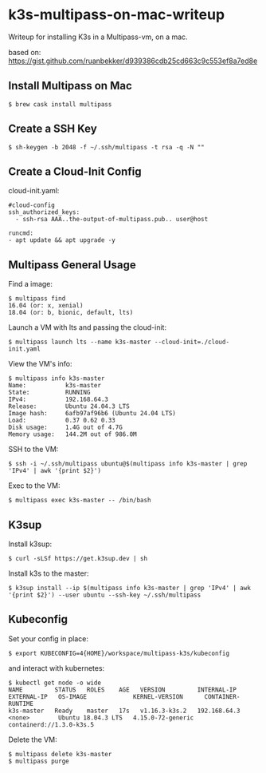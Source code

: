 # k3s-multipass-on-mac-writeup
Writeup for installing K3s in a Multipass-vm, on a mac. 

based on: https://gist.github.com/ruanbekker/d939386cdb25cd663c9c553ef8a7ed8e

## Install Multipass on Mac

```
$ brew cask install multipass
```

## Create a SSH Key

```
$ sh-keygen -b 2048 -f ~/.ssh/multipass -t rsa -q -N ""
```

## Create a Cloud-Init Config

cloud-init.yaml:

```
#cloud-config
ssh_authorized_keys:
  - ssh-rsa AAA..the-output-of-multipass.pub.. user@host

runcmd:
- apt update && apt upgrade -y
```

## Multipass General Usage

Find a image:

```
$ multipass find
16.04 (or: x, xenial)
18.04 (or: b, bionic, default, lts)
```

Launch a VM with lts and passing the cloud-init:

```
$ multipass launch lts --name k3s-master --cloud-init=./cloud-init.yaml
```

View the VM's info:

```
$ multipass info k3s-master
Name:           k3s-master
State:          RUNNING
IPv4:           192.168.64.3
Release:        Ubuntu 24.04.3 LTS
Image hash:     6afb97af96b6 (Ubuntu 24.04 LTS)
Load:           0.37 0.62 0.33
Disk usage:     1.4G out of 4.7G
Memory usage:   144.2M out of 986.0M
```

SSH to the VM:

```
$ ssh -i ~/.ssh/multipass ubuntu@$(multipass info k3s-master | grep 'IPv4' | awk '{print $2}')
```

Exec to the VM:

```
$ multipass exec k3s-master -- /bin/bash
```

## K3sup

Install k3sup:

```
$ curl -sLSf https://get.k3sup.dev | sh
```

Install k3s to the master:

```
$ k3sup install --ip $(multipass info k3s-master | grep 'IPv4' | awk '{print $2}') --user ubuntu --ssh-key ~/.ssh/multipass
```

## Kubeconfig

Set your config in place:

```
$ export KUBECONFIG=4{HOME}/workspace/multipass-k3s/kubeconfig
```

and interact with kubernetes:

```
$ kubectl get node -o wide
NAME         STATUS   ROLES    AGE   VERSION         INTERNAL-IP    EXTERNAL-IP   OS-IMAGE             KERNEL-VERSION      CONTAINER-RUNTIME
k3s-master   Ready    master   17s   v1.16.3-k3s.2   192.168.64.3   <none>        Ubuntu 18.04.3 LTS   4.15.0-72-generic   containerd://1.3.0-k3s.5
```



Delete the VM:

```
$ multipass delete k3s-master
$ multipass purge
```
